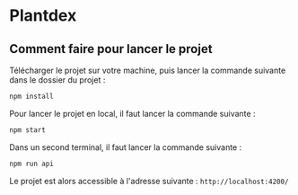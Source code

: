 # Plantdex

## Comment faire pour lancer le projet

Télécharger le projet sur votre machine, puis lancer la commande suivante dans le dossier du projet :

```bash
npm install
```

Pour lancer le projet en local, il faut lancer la commande suivante :

```bash
npm start
```

Dans un second terminal, il faut lancer la commande suivante :

```bash
npm run api
```

Le projet est alors accessible à l'adresse suivante : `http://localhost:4200/`
